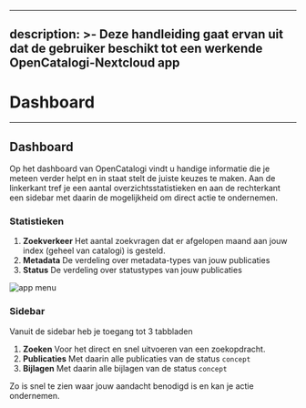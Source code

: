 ***

description: >-
Deze handleiding gaat ervan uit dat de gebruiker beschikt tot een werkende
OpenCatalogi-Nextcloud app
--------------------------

# Dashboard

***

## Dashboard

Op het dashboard van OpenCatalogi vindt u handige informatie die je meteen verder helpt en in staat stelt de juiste keuzes te maken. Aan de linkerkant tref je een aantal overzichtsstatistieken en aan de rechterkant een sidebar met daarin de mogelijkheid om direct actie te ondernemen.

### Statistieken

1. **Zoekverkeer** Het aantal zoekvragen dat er afgelopen maand aan jouw index (geheel van catalogi) is gesteld.
2. **Metadata** De verdeling over metadata-types van jouw publicaties
3. **Status** De verdeling over statustypes van jouw publicaties

![app menu](../assets/oc_dashboard.png)

### Sidebar

Vanuit de sidebar heb je toegang tot 3 tabbladen

1. **Zoeken** Voor het direct en snel uitvoeren van een zoekopdracht.
2. **Publicaties** Met daarin alle publicaties van de status `concept`
3. **Bijlagen** Met daarin alle bijlagen van de status `concept`

Zo is snel te zien waar jouw aandacht benodigd is en kan je actie ondernemen.
